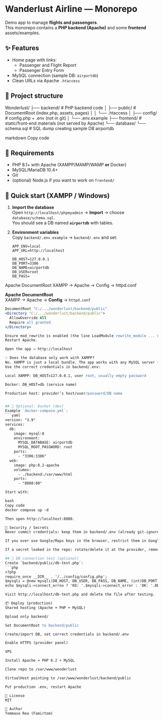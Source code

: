 # Wanderlust Airline — Monorepo

Demo app to manage **flights and passengers**.  
This monorepo contains a **PHP backend (Apache)** and some **frontend** assets/examples.

## ✨ Features
- Home page with links:
  - Passenger and Flight Report
  - Passenger Entry Form
- MySQL connection (sample DB: `airportdb`)
- Clean URLs via Apache `.htaccess`

## 📁 Project structure
Wonderlust/
├── backend/ # PHP backend code
│ ├── public/ # DocumentRoot (index.php, assets, pages)
│ │ └── .htaccess
│ ├── config/ # config.php + .env (not in git)
│ └── .env.example
├── frontend/ # static/front-end materials (not served by Apache)
└── database/
└── schema.sql # SQL dump creating sample DB airportdb

markdown
Copy code

## 🧰 Requirements
- PHP 8.1+ with Apache (XAMPP/MAMP/WAMP **or** Docker)
- MySQL/MariaDB 10.4+
- Git
- (optional) Node.js if you want to work on `frontend/`

## 🚀 Quick start (XAMPP / Windows)
1. **Import the database**  
   Open `http://localhost/phpmyadmin` → **Import** → choose `database/schema.sql`.  
   You should see a DB named **`airportdb`** with tables.

2. **Environment variables**  
   Copy `backend/.env.example` → `backend/.env` and set:
   ```env
   APP_ENV=local
   APP_URL=http://localhost

   DB_HOST=127.0.0.1
   DB_PORT=3306
   DB_NAME=airportdb
   DB_USER=root
   DB_PASS=
Apache DocumentRoot
XAMPP → Apache → Config → httpd.conf

**Apache DocumentRoot**  
XAMPP → Apache → **Config** → `httpd.conf`  
```apache
DocumentRoot "C:/.../wonderlust/backend/public"
<Directory "C:/.../wonderlust/backend/public">
  AllowOverride All
  Require all granted
</Directory>

Ensure mod_rewrite is enabled (the line LoadModule rewrite_module ... not commented).
Restart Apache.

Open the app → http://localhost

💡 Does the database only work with XAMPP?
No. XAMPP is just a local bundle. The app works with any MySQL server (Docker, hosting provider, VPS).
Use the correct credentials in backend/.env:

Local XAMPP: DB_HOST=127.0.0.1, user root, usually empty password

Docker: DB_HOST=db (service name)

Production host: provider’s host/user/password/DB name


## 🐳 Optional: Docker (dev)
Example `docker-compose.yml`:
```yaml
version: "3.9"
services:
  db:
    image: mysql:8
    environment:
      MYSQL_DATABASE: airportdb
      MYSQL_ROOT_PASSWORD: root
    ports:
      - "3306:3306"
  web:
    image: php:8.2-apache
    volumes:
      - ./backend:/var/www/html
    ports:
      - "8080:80"

Start with:

bash
Copy code
docker compose up -d

Then open http://localhost:8080.

🔐 Security / Secrets
Never commit credentials: keep them in backend/.env (already git-ignored).

If you ever use Google/Maps keys in the browser, restrict them in Google Cloud (HTTP referrers + only the APIs you use).

If a secret leaked in the repo: rotate/delete it at the provider, remove from code, and (optionally) clean git history.

## 🧪 DB connection test (optional)
Create `backend/public/db-test.php`:
```php
<?php
require_once __DIR__ . '/../config/config.php';
$mysqli = @new mysqli(DB_HOST, DB_USER, DB_PASS, DB_NAME, (int)DB_PORT);
echo $mysqli->connect_errno ? 'KO: '.$mysqli->connect_error : 'OK: '.DB_NAME;

Visit http://localhost/db-test.php and delete the file after testing.

📦 Deploy (production)
Shared hosting (Apache + PHP + MySQL)

Upload only backend/

Set DocumentRoot to backend/public

Create/import DB, set correct credentials in backend/.env

Enable HTTPS (provider panel)

VPS

Install Apache + PHP 8.2 + MySQL

Clone repo to /var/www/wonderlust

VirtualHost pointing to /var/www/wonderlust/backend/public

Put production .env, restart Apache

📝 License
MIT

👤 Author
Tommaso Rea (Famirtom)
